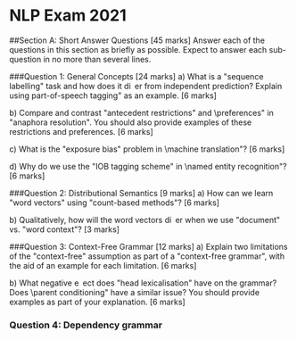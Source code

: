 # NLP Exam 2021
##Section A: Short Answer Questions [45 marks]Answer each of the questions in this section as briefly as possible. Expect to answer each sub-question in no more than several lines.
###Question 1: General Concepts [24 marks]a) What is a "sequence labelling" task and how does it di er from independent prediction? Explain using part-of-speech tagging" as an example. [6 marks]


b) Compare and contrast "antecedent restrictions" and \preferences" in "anaphora resolution". You should also provide examples of these restrictions and preferences. [6 marks]


c) What is the "exposure bias" problem in \machine translation"? [6 marks]


d) Why do we use the "IOB tagging scheme" in \named entity recognition"? [6 marks]



###Question 2: Distributional Semantics [9 marks]a) How can we learn "word vectors" using "count-based methods"? [6 marks]


b) Qualitatively, how will the word vectors di er when we use "document" vs. "word context"? [3 marks]


###Question 3: Context-Free Grammar [12 marks]a) Explain two limitations of the "context-free" assumption as part of a "context-free grammar", with the aid of an example for each limitation. [6 marks]


b) What negative e ect does "head lexicalisation" have on the grammar? Does \parent conditioning" have a similar issue? You should provide examples as part of your explanation. [6 marks]### Question 4: Dependency grammar